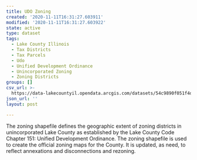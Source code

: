 ```yaml
---
title: UDO Zoning
created: '2020-11-11T16:31:27.603911'
modified: '2020-11-11T16:31:27.603922'
state: active
type: dataset
tags:
  - Lake County Illinois
  - Tax Districts
  - Tax Parcels
  - Udo
  - Unified Development Ordinance
  - Unincorporated Zoning
  - Zoning Districts
groups: []
csv_url: >-
  https://data-lakecountyil.opendata.arcgis.com/datasets/54c9890f051f4d329e7e80431c6cc57a_0.csv?outSR=%7B%22latestWkid%22%3A3857%2C%22wkid%22%3A102100%7D
json_url: ''
layout: post

---
```

The zoning shapefile defines the geographic extent of zoning districts in unincorporated Lake County as established by the Lake County Code Chapter 151: Unified Development Ordinance. The zoning shapefile is used to create the official zoning maps for the County. It is updated, as need, to reflect annexations and disconnections and rezoning.
